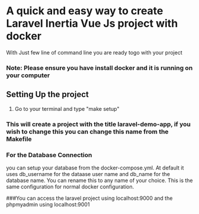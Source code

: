 # A quick and easy way to create Laravel Inertia Vue Js project with docker
With Just few line of command line you are ready togo with your project
### Note: Please ensure you have install docker and it is running on your computer

## Setting Up the project
1. Go to your terminal and type "make setup"
### This will create a project with the title laravel-demo-app, if you wish to change this you can change this name from the Makefile 


### For the Database Connection
you can setup your database from the docker-compose.yml. At default it uses db_username for the dataase user name and db_name for the database name. You can rename this to any name of your choice. This is the same configuration for normal docker configuration.


###You can access the laravel project using localhost:9000 and the phpmyadmin using localhost:9001